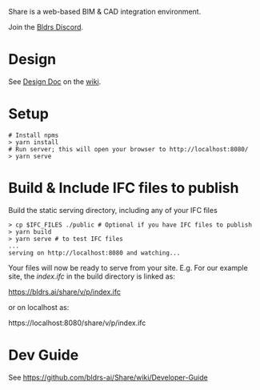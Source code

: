 Share is a web-based BIM & CAD integration environment.

Join the [Bldrs Discord](https://discord.gg/apWHfDtkJs).

# Design

See [Design Doc](https://github.com/bldrs-ai/Share/wiki/Design) on the [wiki](https://github.com/bldrs-ai/Share/wiki).

# Setup

```
# Install npms
> yarn install
# Run server; this will open your browser to http://localhost:8080/
> yarn serve
```

# Build & Include IFC files to publish

Build the static serving directory, including any of your IFC files

```
> cp $IFC_FILES ./public # Optional if you have IFC files to publish
> yarn build
> yarn serve # to test IFC files
...
serving on http://localhost:8080 and watching...
```

Your files will now be ready to serve from your site. E.g. For our example site, the _index.ifc_ in the build directory is linked as:

https://bldrs.ai/share/v/p/index.ifc

or on localhost as:

https://localhost:8080/share/v/p/index.ifc

# Dev Guide

See https://github.com/bldrs-ai/Share/wiki/Developer-Guide
